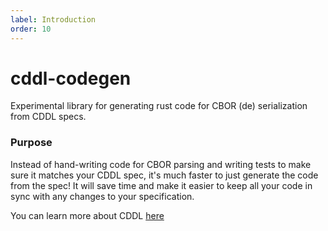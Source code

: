 ```yaml
---
label: Introduction
order: 10
---
```



# cddl-codegen

Experimental library for generating rust code for CBOR (de) serialization from CDDL specs.

### Purpose ###

Instead of hand-writing code for CBOR parsing and writing tests to make sure it matches your CDDL spec, it's much faster to just generate the code from the spec! It will save time and make it easier to keep all your code in sync with any changes to your specification.

You can learn more about CDDL [here](https://github.com/cbor-wg/cddl)
